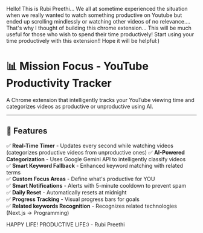 Hello! This is Rubi Preethi... We all at sometime experienced the situation when we really wanted to watch something productive on Youtube but ended up scrolling mindlessly or watching other videos of no relevance.... That's why I thought of building this chrome extension... This will be much useful for those who wish to spend their time productively! Start using your time productively with this extension!! Hope it will be helpful:) 


# 📊 Mission Focus - YouTube Productivity Tracker

A Chrome extension that intelligently tracks your YouTube viewing time and categorizes videos as productive or unproductive using AI.

---

## 🎯 Features

✅ **Real-Time Timer** - Updates every second while watching videos (categorizes productive videos from unproductive ones)
✅ **AI-Powered Categorization** - Uses Google Gemini API to intelligently classify videos  
✅ **Smart Keyword Fallback** - Enhanced keyword matching with related terms  
✅ **Custom Focus Areas** - Define what's productive for YOU  
✅ **Smart Notifications** - Alerts with 5-minute cooldown to prevent spam  
✅ **Daily Reset** - Automatically resets at midnight  
✅ **Progress Tracking** - Visual progress bars for goals  
✅ **Related keywords Recognition** - Recognizes related technologies (Next.js → Programming)

HAPPY LIFE! PRODUCTIVE LIFE:)
                - Rubi Preethi